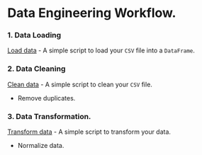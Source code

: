 # Data Engineering Workflow.

### 1. Data Loading
[Load data](https://github.com/Samuel-Njoroge/data-engineering-toolkit/blob/main/scripts/data_loading.py) - A simple script to load your `CSV` file into a `DataFrame`.

### 2. Data Cleaning
[Clean data](https://github.com/Samuel-Njoroge/data-engineering-toolkit/blob/main/scripts/data_cleaning.py) - A simple script to clean your `CSV` file.
- Remove duplicates.
  
### 3. Data Transformation.
[Transform data](https://github.com/Samuel-Njoroge/data-engineering-toolkit/blob/main/scripts/data_transformation.py) - A simple script to transform your data.
- Normalize data.
